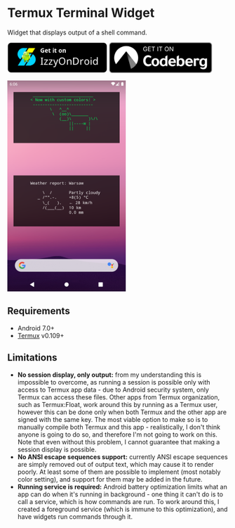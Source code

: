 Termux Terminal Widget
======================

Widget that displays output of a shell command.

[<img src="assets/izzy_on_droid.png" alt="Get it on IzzyOnDroid" height="70">](https://apt.izzysoft.de/fdroid/index/apk/com.gardockt.termuxterminalwidget)
[<img src="assets/codeberg.svg" alt="Get it on Codeberg" height="70">](https://codeberg.org/gardockt/termux-terminal-widget/releases)

<img src="assets/showcase.png" alt="Screenshot" height="480">

## Requirements
* Android 7.0+
* [Termux](https://github.com/termux/termux-app) v0.109+

## Limitations
* **No session display, only output:** from my understanding this is impossible to overcome, as running a session is possible only with access to Termux app data - due to Android security system, only Termux can access these files. Other apps from Termux organization, such as Termux:Float, work around this by running as a Termux user, however this can be done only when both Termux and the other app are signed with the same key. The most viable option to make so is to manually compile both Termux and this app - realistically, I don't think anyone is going to do so, and therefore I'm not going to work on this. Note that even without this problem, I cannot guarantee that making a session display is possible.
* **No ANSI escape sequences support:** currently ANSI escape sequences are simply removed out of output text, which may cause it to render poorly. At least some of them are possible to implement (most notably color setting), and support for them may be added in the future.
* **Running service is required:** Android battery optimization limits what an app can do when it's running in background - one thing it can't do is to call a service, which is how commands are run. To work around this, I created a foreground service (which is immune to this optimization), and have widgets run commands through it.
